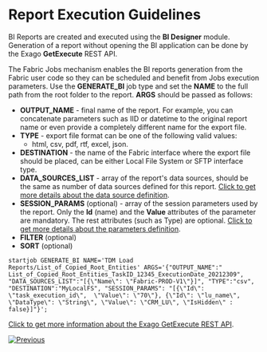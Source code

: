 # Report Execution Guidelines

BI Reports are created and executed using the **BI Designer** module. Generation of a report without opening the BI application can be done by the Exago **GetExecute** REST API.

The Fabric Jobs mechanism enables the BI reports generation from the Fabric user code so they can be scheduled and benefit from Jobs execution parameters. Use the  **GENERATE_BI** job type and set the **NAME** to the full path from the root folder to the report. **ARGS** should be passed as follows:

* **OUTPUT_NAME** - final name of the report. For example, you can concatenate parameters such as IID or datetime to the original report name or even provide a completely different name for the export file.
* **TYPE** - export file format can be one of the following valid values:
  * html, csv, pdf, rtf, excel, json.
* **DESTINATION** - the name of the Fabric interface where the export file should be placed, can be either Local File System or SFTP interface type.
* **DATA_SOURCES_LIST** - array of the report's data sources, should be the same as number of data sources defined for this report. [Click to get more details about the data source definition](03_Metadata_Setup.md#data-sources).
* **SESSION_PARAMS** (optional) - array of the session parameters used by the report. Only the **Id** (name) and the **Value** attributes of the parameter are mandatory. The rest attributes (such as Type) are optional. [Click to get more details about the parameters definition](04_parameters.md).
* **FILTER** (optional)
* **SORT** (optional)

~~~
startjob GENERATE_BI NAME='TDM Load Reports/List_of_Copied_Root_Entities' ARGS='{"OUTPUT_NAME":" List_of_Copied_Root_Entities_TaskID_12345_ExecutionDate_20212309", "DATA_SOURCES_LIST":"[{\"Name\": \"Fabric-PROD-V1\"}]", "TYPE":"csv", "DESTINATION":"MyLocalFS", "SESSION_PARAMS": "[{\"Id\": \"task_execution_id\",  \"Value\": \"70\"}, {\"Id\": \"lu_name\", \"DataType\": \"String\", \"Value\": \"CRM_LU\", \"IsHidden\" : false}]"}';
~~~



[Click to get more information about the Exago GetExecute REST API](https://support.exagoinc.com/hc/en-us/articles/115003313988).



[![Previous](/articles/images/Previous.png)](05_report_creation_guidelines.md)

